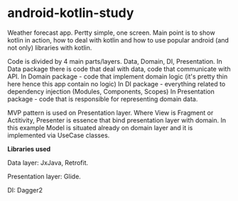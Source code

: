 # android-kotlin-study

Weather forecast app. Pertty simple, one screen. 
Main point is to show kotlin in action, how to deal with kotlin and how to use popular android (and not only) libraries with kotlin.

Code is divided by 4 main parts/layers.
Data, Domain, DI, Presentation.
In Data package there is code that deal with data, code that communicate with API.
In Domain package - code that implement domain logic (it's pretty thin here hence this app contain no logic)
In DI package - everything related to dependency injection (Modules, Components, Scopes)
In Presentation package - code that is responsible for representing domain data. 

MVP pattern is used on Presentation layer. Where View is Fragment or Actitivity, Presenter is essence that bind presentation layer with domain. In this example Model is situated already on domain layer and it is implemented via UseCase classes.


<b>Libraries used</b>

Data layer: JxJava, Retrofit.

Presentation layer: Glide.

DI: Dagger2
